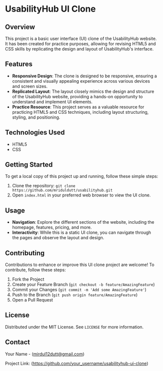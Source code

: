 # UsabilityHub UI Clone

## Overview

This project is a basic user interface (UI) clone of the UsabilityHub website. It has been created for practice purposes, allowing for revising HTML5 and CSS skills by replicating the design and layout of UsabilityHub's interface.

## Features

- **Responsive Design**: The clone is designed to be responsive, ensuring a consistent and visually appealing experience across various devices and screen sizes.
- **Replicated Layout**: The layout closely mimics the design and structure of the UsabilityHub website, providing a hands-on opportunity to understand and implement UI elements.
- **Practice Resource**: This project serves as a valuable resource for practicing HTML5 and CSS techniques, including layout structuring, styling, and positioning.

## Technologies Used

- HTML5
- CSS

## Getting Started

To get a local copy of this project up and running, follow these simple steps:

1. Clone the repository: `git clone https://github.com/mriduldutt/usabilityhub.git`
2. Open `index.html` in your preferred web browser to view the UI clone.

## Usage

- **Navigation**: Explore the different sections of the website, including the homepage, features, pricing, and more.
- **Interactivity**: While this is a static UI clone, you can navigate through the pages and observe the layout and design.

## Contributing

Contributions to enhance or improve this UI clone project are welcome! To contribute, follow these steps:

1. Fork the Project
2. Create your Feature Branch (`git checkout -b feature/AmazingFeature`)
3. Commit your Changes (`git commit -m 'Add some AmazingFeature'`)
4. Push to the Branch (`git push origin feature/AmazingFeature`)
5. Open a Pull Request

## License

Distributed under the MIT License. See `LICENSE` for more information.

## Contact

Your Name - (mirdul12dutt@gmail.com)

Project Link:  (https://github.com/your_username/usabilityhub-ui-clone)


